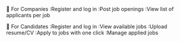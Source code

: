 🏢 For Companies
  :Register and log in
  :Post job openings
  :View list of applicants per job

👤 For Candidates
  :Register and log in
  :View available jobs
  :Upload resume/CV
  :Apply to jobs with one click
  :Manage applied jobs
